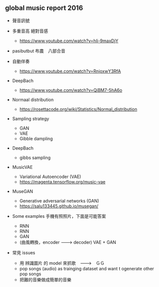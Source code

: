 ## global music report 2016


- 聲音訊號

- 多重音高 絕對音感
   - https://www.youtube.com/watch?v=hli-9maxDjY

- pasibutbut 布農　八部合音

- 自動伴奏
   - https://www.youtube.com/watch?v=RnjoxwY3RfA


- DeepBach
   - https://www.youtube.com/watch?v=QiBM7-5hA6o


- Normaal distribution
  - https://rosettacode.org/wiki/Statistics/Normal_distribution

- Sampling strategy
    - GAN
    - VAE 
    - Gibble dampling 

- DeepBach
   - gibbs sampling

- MusicVAE
    - Variational Autoencoder (VAE)
    - https://magenta.tensorflow.org/music-vae

- MuseGAN
    - Generative adversarial networks (GAN)
    - https://salu133445.github.io/musegan/

- Some examples 
   手機有照照片，下面是可能答案

   - RNN
   - RNN
   - GAN
   - (曲風轉換，encoder ---> decoder) VAE + GAN


- 常見 issues
  - 用 辨識圖片 的 model 來抓歌　--->　ＧＧ
  - pop songs (audio) as trainging dataset and want t ogenerate other pop songs
  - 把難的音樂做成簡單的音樂


